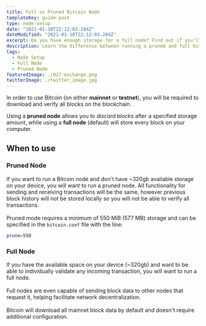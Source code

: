 ```yaml
---
title: Full vs Pruned Bitcoin Node
templateKey: guide-post
type: node-setup
date: "2021-01-10T22:12:03.284Z"
dateModified: "2021-01-10T22:12:03.284Z"
excerpt: Do you have enough storage for a full node? Find out if you'll need to prune your node to save space.
description: Learn the difference between running a pruned and full bitcoin node. Prune your node to save storage space by deleting older blocks.
tags:
  - Node Setup
  - Full Node
  - Pruned Node
featuredImage: ./027-exchange.png
twitterImage: ./twitter_image.jpg
---
```


In order to use Bitcoin (on either **mainnet** or **testnet**), you will be required to download and verify all blocks on the blockchain.  

Using a **pruned node** allows you to *discard blocks* after a specified storage amount, while using a **full node** (default) will store every block on your computer.  


## When to use

### Pruned Node
If you want to run a Bitcoin node and don't have ~320gb available storage on your device, you will want to run a pruned node. All functionality for sending and receiving transactions will be the same, however previous block history will not be stored locally so you will not be able to verify all transactions.  
<br />
Pruned mode requires a minimum of 550 MiB (577 MB) storage and can be specified in the `bitcoin.conf` file with the line:

```bash
prune=550
```

### Full Node
If you have the available space on your device (~320gb) and want to be able to individually validate any incoming transaction, you will want to run a full node.  
<br />
Full nodes are even capable of sending block data to other nodes that request it, helping facilitate network decentralization.  
<br />
Bitcoin will download all mainnet block data by default and doesn't require additional configuration.
